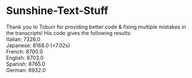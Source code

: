 # Sunshine-Text-Stuff
Thank you to Toburr for providing better code & fixing multiple mistakes in the transcripts! His code gives the following results:  
Italian: 7326.0  
Japanese: 8168.0 (+7.02s)  
French: 8700.0  
English: 8703.0  
Spanish: 8765.0  
German: 8932.0  
